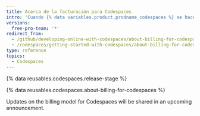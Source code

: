 ```yaml
---
title: Acerca de la facturación para Codespaces
intro: 'Cuando {% data variables.product.prodname_codespaces %} se hace generalmente disponible, se te cobrará por el almacenamiento y uso del procesamiento.'
versions:
  free-pro-team: '*'
redirect_from:
  - /github/developing-online-with-codespaces/about-billing-for-codespaces
  - /codespaces/getting-started-with-codespaces/about-billing-for-codespaces
type: reference
topics:
  - Codespaces
---
```


{% data reusables.codespaces.release-stage %}

{% data reusables.codespaces.about-billing-for-codespaces %}

Updates on the billing model for Codespaces will be shared in an upcoming announcement.
